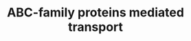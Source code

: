 ---
annotations:
- type: Pathway Ontology
  value: transport pathway
authors:
- MaintBot
- MartijnVanIersel
- ReactomeTeam
- Anwesha
- Egonw
description: The ATP-binding cassette (ABC) superfamily of active transporters involves
  a large number of functionally diverse transmembrane proteins. They transport  a
  variety of compounds through membranes against steep concentration gradients at
  the cost of ATP hydrolysis.  These substrates include amino acids, lipids, inorganic
  ions, peptides, saccharides, peptides for antigen presentation, metals, drugs, and
  proteins. The ABC transporters not only move a variety of substrates into and out
  of the cell, but are also involved in intracellular compartmental transport. Energy
  derived from the hydrolysis of ATP is used to transport the substrate across the
  membrane against a concentration gradient. Human genome contains 48 ABC genes; 16
  of these have a known function and 14 are associated with a defined human disease
  (Dean et al. 2001, Borst and Elferink 2002, Rees et al. 2009).  View original pathway
  at:[http://www.reactome.org/PathwayBrowser/#DIAGRAM=382556 Reactome].
last-edited: 2018-11-01
organisms:
- Homo sapiens
redirect_from:
- /index.php/Pathway:WP1780
- /instance/WP1780
schema-jsonld:
- '@context': https://schema.org/
  '@id': https://wikipathways.github.io/pathways/WP1780.html
  '@type': Dataset
  creator:
    '@type': Organization
    name: WikiPathways
  description: The ATP-binding cassette (ABC) superfamily of active transporters involves
    a large number of functionally diverse transmembrane proteins. They transport  a
    variety of compounds through membranes against steep concentration gradients at
    the cost of ATP hydrolysis.  These substrates include amino acids, lipids, inorganic
    ions, peptides, saccharides, peptides for antigen presentation, metals, drugs,
    and proteins. The ABC transporters not only move a variety of substrates into
    and out of the cell, but are also involved in intracellular compartmental transport.
    Energy derived from the hydrolysis of ATP is used to transport the substrate across
    the membrane against a concentration gradient. Human genome contains 48 ABC genes;
    16 of these have a known function and 14 are associated with a defined human disease
    (Dean et al. 2001, Borst and Elferink 2002, Rees et al. 2009).  View original
    pathway at:[http://www.reactome.org/PathwayBrowser/#DIAGRAM=382556 Reactome].
  keywords:
  - 'BMG '
  - 'PSMA2 '
  - 'Ivacaftor '
  - 'UBC(533-608) '
  - ABCCs
  - ERAD complex
  - 'PC '
  - ABCG4 dimer
  - 'PSMC4 '
  - 'PSMC1 '
  - 'PSMB5 '
  - 'PSMD14 '
  - LCFA
  - 'ABCD3 '
  - K+
  - 'ABCB5 '
  - 'PSMC3 '
  - 'UBB(153-228) '
  - 'ERLIN1 '
  - 'PSMB6 '
  - 'UBB(77-152) '
  - 'PSMA4 '
  - 'PSMD1 '
  - 'PSMD11 '
  - 'PSMC5 '
  - 'PSMB8 '
  - 'UBA52(1-76) '
  - BMG,BDG
  - PEX19
  - Ub-misfolded nascent
  - 'ABCB7(23-752) '
  - 'ABCD1 '
  - 'PSMD2 '
  - HCO3-
  - 'SPHM '
  - ABCA7-dependent
  - 'PSMB9 '
  - 'PSMD5 '
  - 'ABCC2 '
  - H2O
  - 'PSMD10 '
  - EIF2S1:EIF2S2:EIF2S3
  - Ivacaftor:CFTR G551D
  - 'phytosterols '
  - 'UBC(153-228) '
  - 'PSMD3 '
  - 'RPS27A(1-76) '
  - 'PSMB2 '
  - 'ABCC1 '
  - a xenobiotic
  - 'SEL1L '
  - 'ABCG8 '
  - 'PSME1 '
  - 'PSMA6 '
  - misfolded CFTR:ERAD
  - 'APOA1(25-266) '
  - 'PSMD8 '
  - 'misfolded CFTR '
  - 'PSMF1 '
  - 'ABCB9 '
  - 'PSMA3 '
  - 'UBC(609-684) '
  - 23mer peptide
  - 'ABCC3 '
  - ABCG1 dimer
  - 'UBC(305-380) '
  - organic anion
  - 'ABCA2 '
  - 'PSME4 '
  - 'ABCB8 '
  - 'ABCA8 '
  - 'EIF2S3 '
  - 'PSMA8 '
  - 'PEX19 '
  - 'PSMD7 '
  - porphyrin
  - 'PSMA7 '
  - CFTR:ERAD complex
  - 'VCP '
  - phospholipids
  - ABCD1-3 dimers
  - 'BDG '
  - heme
  - 'PSMB4 '
  - PC
  - 'EIF2S2 '
  - 'ABCG1 '
  - ABCF1
  - ADP
  - 'ABCG4 '
  - 'ABCB6 '
  - 'ABCA9 '
  - atRAL
  - 'UBC(1-76) '
  - 'RNF5 '
  - 'SHFM1 '
  - ABCB9 dimer
  - Heme transporters
  - ABCF1:EIF2S1:EIF2S2:EIF2S3
  - Cl-
  - ABCA3
  - 'PSMD6 '
  - 'CFTR '
  - PEX3
  - transporters
  - 'ABCA6 '
  - 'ABCB10 '
  - 'ABCC10 '
  - PEX19:ABCD1/2/3
  - CFTR
  - 'PSMA5 '
  - 'ABCG5 '
  - 26S proteasome
  - 'PSMA1 '
  - ABCA5
  - 'ERLIN2 '
  - 'ERLEC1 '
  - 'UBB(1-76) '
  - CFTR G551D
  - sterols
  - 'RNF185 '
  - ABCA cholesterol
  - 'UBC(77-152) '
  - 'ABCF1 '
  - ATP
  - 'UBC(229-304) '
  - ABCA7-1:ApoA1
  - ABCC2
  - 'PSME3 '
  - 'PSMD13 '
  - 'PSMD4 '
  - ABCG5:ABCG8
  - 'ABCC4 '
  - 'DERL3 '
  - 'DERL1 '
  - 'ABCB1 '
  - 'EIF2S1 '
  - 'PSMB11 '
  - 'DERL2 '
  - Ivacaftor
  - 'ABCA7 '
  - 'UBC(381-456) '
  - 'ABCC6 '
  - 'ABCA10 '
  - ABCA8/B1/B5
  - 'CFTR G551D '
  - ABCA4
  - 'ABCC5 '
  - ABCA12
  - 'OS9 '
  - 'PSME2 '
  - MTABC3 dimer
  - 'CHOL '
  - KCNJ11:ABCC9
  - 'PSMB10 '
  - 'UBC(457-532) '
  - 'PSMC6 '
  - 'KCNJ11 '
  - 'PSMB7 '
  - 'PSMD9 '
  - CHOL
  - lipids
  - Ub
  - 'ABCC9 '
  - 'PSMC2 '
  - 'PSMD12 '
  - 'ABCD2 '
  - 'PSMB3 '
  - complex
  - Pi
  - 'PSMB1 '
  - PC, PG
  - 'PG '
  - misfolded CFTR
  - 'ABCC11 '
  - ABCB4
  license: CC0
  name: ABC-family proteins mediated transport
seo: CreativeWork
title: ABC-family proteins mediated transport
wpid: WP1780
---